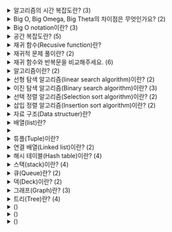 <details>
<summary>알고리즘의 시간 복잡도란? (3)</summary>
<br>
  
- 알고리즘의 시간 복잡도는 알고리즘이 실행하는 데 걸리는 시간을 입력 길이의 함수로 수량화합니다.
- 실행 시간은 입력 길이의 함수이며 알고리즘이 실행 중인 시스템의 실제 실행 시간이 아닙니다.
- Big O(Ordnung) notation을 통해 표현합니다.
</details>

<details>
<summary>Big O, Big Omega, Big Theta의 차이점은 무엇인가요? (2)</summary>
<br>

- Big O(O)는 시간 복잡도의 상한선, Big Omega(Ω)는 시간 복잡도의 하한선, Big Theta(Θ)는 Big O와 Big Omega 값이 일치할 때를 의미합니다.
- 학계에서 쓰는 Big Theta(Θ) 개념을 산업계에서는 그냥 Big O(O)로 사용합니다.
</details>

<details>
<summary>Big O notation이란? (3)</summary>
<br>

- Argument가 특정 값 또는 무한대로 향하는 경향이 있을 때 함수의 동작 범위 설명하는 수학적 표기법입니다.
- 어떤 함수 `f(n)`의 Big-O notation이 `O(g(n))`이라는 것은, n의 값이 일정 수준을 넘어가면 그 이상의 어떤 n을 대입하여도 `|f(n)| < c*g(n)`을 만족하는 양의 실수 c가 존재한다는 뜻입니다.
- `Best-case`, `Worst-case`, `Average(Expected)-case`로 상황별로 나누어서 계산합니다.
</details>

<details>
<summary>공간 복잡도란? (5)</summary>
<br>

- 알고리즘의 공간 복잡도는 알고리즘이 실행하는 데 필요한 공간의 양을 입력 길이의 함수로 수량화합니다.
- 보통 배열의 크기, 예상 동적할당, 재귀함수의 호출 횟수, 스택에 쌓이는 값들의 크기 등이 공간 복잡도에 영향을 미칩니다.
- `Big O notation`을 통해 표현하고, 시간 복잡도와 같은 방법으로 계산합니다.
- `fixed part` 입력 크기와 무관한 코드, 상수, 변수 등의 메모리
- `variable part` 입력 크기에 따라 필요한 공간이 달라지는 메모리
</details>

<details>
<summary>재귀 함수(Recusive function)란?</summary>
<br>

- 자기 자신을 호출하는 함수
</details>

<details>
<summary>재귀적 문제 풀이란? (2)</summary>
<br>

- 재귀적 문제 풀이: 부분 문제(Subprorblem)의 답을 이용해서 기존 문제를 푸는 것
  - 부분 문제(Subproblem): 같은 형태의 더 작은 문제
</details>

<details>
<summary>재귀 함수와 반복문을 비교해주세요. (6)</summary>
<br>

- 반복문으로 풀 수 있는 문제는 재귀 함수로 풀 수 있다.
- 재귀 함수로 풀 수 있는 문제는 반복문으로 풀 수 있다.
- 재귀 함수 호출이 너무 많으면 콜 스택(Call Stack)이 계속해서 쌓이면서 StackOverflowError가 발생한다.
  - 콜 스택(Call Stack): 프로그램이 현재 실행중인 서브루틴에 대한 정보를 저장하는 스택 데이터 구조
  - 파이썬은 콜 스택을 1,000개까지만 허용한다.
- 콜 스택 문제가 일어나지 않을 때, 반복문보다 재귀 함수로 쓰면 코드가 깔끔해지는 문제에는 재귀 함수를 쓰는 것이 좋다.
</details>

<details>
<summary>알고리즘이란? (2)</summary>
<br>

- `알고리즘(algorithm)` 유한하게 연속적인 정밀한 명령
- 문제를 효율적이게 해결하는 것이 좋은 알고리즘이다.
</details>

<details>
<summary>선형 탐색 알고리즘(linear search algorithm)이란? (2)</summary>
<br>

- 한쪽 끝에서 시작하여 원하는 요소를 찾을 때까지 목록의 각 요소를 검색하는 알고리즘
- Performance
  - Worst-case time complexity: O(n)
  - Best-case time complexity: O(1)
  - Average time complexity: O(n)
  - Worst-case space complexity: O(1)
  - Best-case space complexity: O(1)
  - Average space complexity: O(1)
</details>

<details>
<summary>이진 탐색 알고리즘(Binary search algorithm)이란? (3)</summary>
<br>

- 정렬된 배열에서 탐색 범위를 절반씩 줄여 나가면서 원하는 요소를 찾는 알고리즘
- Process
  1.  정렬된 배열에서 원하는 요소와 배열의 중간 요소를 비교합니다.
  2. 동일하지 않으면 대상이 존재할 수 없는 배열의 절반이 제거되고 나머지 배열 절반에서 검색이 계속됩니다.
  3. 반으로 줄어든 배열에서 대상 값을 찾을 때까지 이 작업을 반복합니다.
- Performance
  - Worst-case time complexity: O(log n)
  - Best-case time complexity: O(1)
  - Average time complexity: O(log n)
  - Worst-case Space complexity: O(1)
  - Best-case Space complexity: O(1)
  - Average Space complexity: O(1)
</details>

<details>
<summary>선택 정렬 알고리즘(Selection sort algorithm)이란? (2)</summary>
<br>

- Process
  1. 주어진 배열의 요소 중 최솟값을 찾습니다.
  2. 그 값을 맨 앞에 위치한 값과 교체합니다.
  3. 맨 처음 위치를 제외한 나머지 배열에서 같은 방법을 반복합니다.
- Performance
  - Worst-case time complexity: O(n^2)
  - Best-case time complexity: O(n^2)
  - Average time complexity: O(n^2)
  - Worst-case Space complexity: O(1)
  - Best-case Space complexity: O(1)
  - Average Space complexity: O(1)
</details>

<details>
<summary>삽입 정렬 알고리즘(Insertion sort algorithm)이란? (2)</summary>
<br>

- Process
  1. 배열의 두 번째 요소부터 시작합니다. (첫 번째 요소는 정렬이 되어있는 상태이기 때문에)
  2. 그 요소의 왼쪽에 위치한 부분 배열과 비교하여, 그 요소를 부분 배열 속에 삽입할 위치로 이동시킵니다.
  3. 나머지 배열에서 같은 방법을 인덱스 순서대로 반복합니다.
- Performance
  - Worst-case time complexity: O(n^2)
  - Best-case time complexity: O(n)
  - Average time complexity: O(n^2)
  - Worst-case Space complexity: O(1)
  - Best-case Space complexity: O(1)
  - Average Space complexity: O(1)
</details>

<details>
<summary>자료 구조(Data structuer)란?</summary>
<br>

- 데이터의 효율적인 접근 및 조작을 가능하게 해주는 저장 및 관리 방식
</details>

<details>
<summary>배열(list)란?</summary>
<br>

- 메모리 상에 같은 타입의 자료가 연속적으로 저장되는 자료 구조
</details>

<details>
<summary> </summary>
<br>

- 
</details>

<details>
<summary>튜플(Tuple)이란?</summary>
<br>

- 둘 이상의 자료형을 묶음으로 다루는 자료 구조
</details>

<details>
<summary>연결 배열(Linked list)이란? (2)</summary>
<br>

- 자료와 다음 노드를 가리키는 참조값으로 구성된 노드를 단위로 하는 잘교 구조
- 원형 연결, 이중 연결 등의 연결 리스트도 있습니다.
</details>

<details>
<summary>해시 테이블(Hash table)이란? (4)</summary>
<br>

- 키를 값에 매핑할 수 있는 자료 구조
- 해시 함수를 사용하여 해시 코드로 인덱싱합니다.
- 조회 중에 키가 해시되고 결과 해시는 해당 값이 저장된 위치를 나타냅니다.
- 해시 맵(Hash map)이라고도 부르는데, Java에서 둘의 차이점은 있습니다.
</details>

<details>
<summary>스택(stack)이란? (4)</summary>
<br>

- Push, Pop 두 가지 주요 연산으로 구성된 선형 자료 구조
- `Push` 컬렉션에 요소를 추가
- `Pop` 아직 제거되지 않은 가장 최근에 추가된 요소를 제거
- 가장 최근에 저장된 데이터를 먼저 제거해야 이전에 저장된 데이터에 접근할 수 있습니다.
</details>

<details>
<summary>큐(Queue)란? (2)</summary>
<br>

- 먼저 저장된 데이터가 먼저 나오는 FIFO(First in First Out) 형식의 선형 자료 구조
- 스택과 반대되는 개념입니다.
</details>

<details>
<summary>덱(Deck)이란? (2)</summary>
<br>

- 시작과 끝에서 넣기와 빼기를 할 수 있는 형식의 선형 자료 구조
- 큐와 스택을 합친 형태입니다.
</details>

<details>
<summary>그래프(Graph)란? (3)</summary>
<br>

- vertex와 edge로 구성된 비선형 자료 구조
- edge의 방향성 유무에 따라 directed graph, undirected graph로 나뉩니다.
- weight의 유무에 따라 weighted graph, unweighted graph로 나뉩니다.
</details>

<details>
<summary>트리(Tree)란? (4)</summary>
<br>

- 연결된 노드 집합이 있는 계층적 비선형 자료 구조
- 자식 노드는 여러 개일 수 있지만, root node를 제외하고는 정확히 하나의 부모 노드에 연결해야 합니다.
- 이진 트리(Binary tree)
  - 각 노드에 최대 두 개의 자식이 있는 트리 구조
- 이진 힙(Binary heap)
  - 부모 노드와 자식 노드의 키 값 사이의 대소관계가 항상 일정한 이진 트리
</details>

<details>
<summary>()</summary>
<br>

- 
</details>

<details>
<summary>()</summary>
<br>

- 
</details>

<details>
<summary>()</summary>
<br>

- 
</details>
